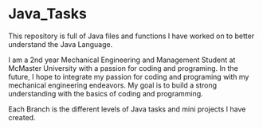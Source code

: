 # Java_Tasks
This repository is full of Java files and functions I have worked on to better understand the Java Language. 

I am a 2nd year Mechanical Engineering and Management Student at McMaster University with a passion for coding and programing. In the future, I hope to integrate my passion for coding and programing with my mechanical engineering endeavors. My goal is to build a strong understanding with the basics of coding and programming. 

Each Branch is the different levels of Java tasks and mini projects I have created. 
